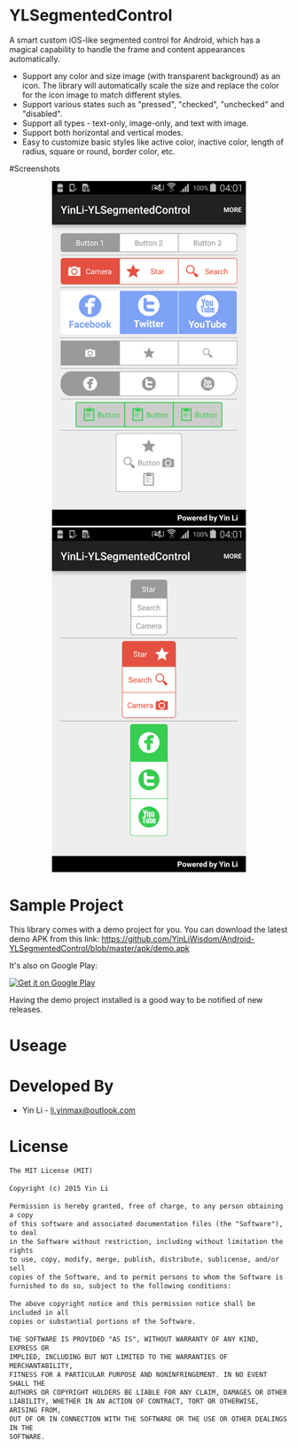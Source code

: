 # YLSegmentedControl
A smart custom iOS-like segmented control for Android, which has a magical capability to handle the frame and content appearances automatically. 

* Support any color and size image (with transparent background) as an icon. The library will automatically scale the size and replace the color for the icon image to match different styles. 
* Support various states such as "pressed", "checked", "unchecked" and "disabled".
* Support all types - text-only, image-only, and text with image.
* Support both horizontal and vertical modes.
* Easy to customize basic styles like active color, inactive color, length of radius, square or round, border color, etc.

#Screenshots
<br/>
<p align="center">
<img src="./Screenshots/horizontal_samples.png" width="350" />
<img src="./Screenshots/vertical_samples.png" width="350" />
</p>

# Sample Project
This library comes with a demo project for you. You can download the latest demo APK from this link:
https://github.com/YinLiWisdom/Android-YLSegmentedControl/blob/master/apk/demo.apk

It's also on Google Play:

<a href="https://play.google.com/store/apps/details?id=com.yinli.yinli_ylsegmentedcontrol&hl=en_GB">
  <img alt="Get it on Google Play"
       src="https://developer.android.com/images/brand/en_generic_rgb_wo_60.png" />
</a>

Having the demo project installed is a good way to be notified of new releases.

# Useage

# Developed By
* Yin Li - <li.yinmax@outlook.com>

# License
    The MIT License (MIT)

    Copyright (c) 2015 Yin Li

    Permission is hereby granted, free of charge, to any person obtaining a copy
    of this software and associated documentation files (the "Software"), to deal
    in the Software without restriction, including without limitation the rights
    to use, copy, modify, merge, publish, distribute, sublicense, and/or sell
    copies of the Software, and to permit persons to whom the Software is
    furnished to do so, subject to the following conditions:

    The above copyright notice and this permission notice shall be included in all
    copies or substantial portions of the Software.

    THE SOFTWARE IS PROVIDED "AS IS", WITHOUT WARRANTY OF ANY KIND, EXPRESS OR
    IMPLIED, INCLUDING BUT NOT LIMITED TO THE WARRANTIES OF MERCHANTABILITY,
    FITNESS FOR A PARTICULAR PURPOSE AND NONINFRINGEMENT. IN NO EVENT SHALL THE
    AUTHORS OR COPYRIGHT HOLDERS BE LIABLE FOR ANY CLAIM, DAMAGES OR OTHER
    LIABILITY, WHETHER IN AN ACTION OF CONTRACT, TORT OR OTHERWISE, ARISING FROM,
    OUT OF OR IN CONNECTION WITH THE SOFTWARE OR THE USE OR OTHER DEALINGS IN THE
    SOFTWARE.
